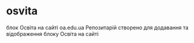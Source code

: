 # osvita
блок Освіта на сайті oa.edu.ua
Репозитарій створено для додавання та відображення блоку Освіта на сайті
